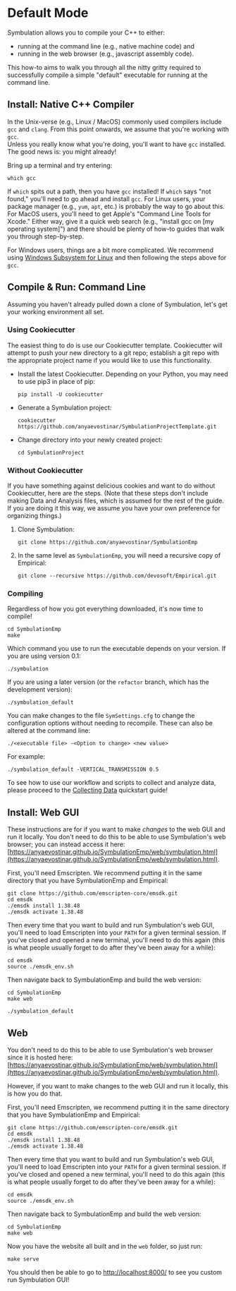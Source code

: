 # Default Mode

Symbulation allows you to compile your C++ to either:

* running at the command line (e.g., native machine code) and
* running in the web browser (e.g., javascript assembly code).

This how-to aims to walk you through all the nitty gritty required to
successfully compile a simple "default" executable for running at the command line.

## Install: Native C++ Compiler

In the Unix-verse (e.g., Linux / MacOS) commonly used compilers include `gcc` and `clang`. From this point onwards, we assume that you're working with `gcc`.  
Unless you really know what you're doing, you'll want to have `gcc` installed. The good news is: you might already!

Bring up a terminal and try entering:

```shell
which gcc
```

If `which` spits out a path, then you have `gcc` installed! If `which`
says "not found," you'll need to go ahead and install `gcc`. For
Linux users, your package manager (e.g., `yum`, `apt`, etc.) is probably
the way to go about this. For MacOS users, you'll need to get Apple's
"Command Line Tools for Xcode." Either way, give it a quick web search
(e.g., "install gcc on [my operating system]") and there should be
plenty of how-to guides that walk you through step-by-step.

For Windows users, things are a bit more complicated.
We recommend using [Windows Subsystem for Linux](https://docs.microsoft.com/en-us/windows/wsl/) and then following the steps above for `gcc`.

## Compile & Run: Command Line

Assuming you haven't already pulled down a clone of Symbulation, let's
get your working environment all set. 

### Using Cookiecutter
The easiest thing to do is use our Cookiecutter template. Cookiecutter will attempt to push your new directory to a git repo; establish a git repo with the appropriate project name if you would like to use this functionality. 

- Install the latest Cookiecutter. Depending on your Python, you may need to use pip3 in place of pip:

    ```shell
    pip install -U cookiecutter
    ```

- Generate a Symbulation project:
    ```shell
    cookiecutter https://github.com/anyaevostinar/SymbulationProjectTemplate.git
    ```

- Change directory into your newly created project:
    ```
    cd SymbulationProject
    ```

### Without Cookiecutter
If you have something against delicious cookies and want to do without Cookiecutter, here are the steps. (Note that these steps don't include making Data and Analysis files, which is assumed for the rest of the guide. If you are doing it this way, we assume you have your own preference for organizing things.)

1. Clone Symbulation:
    ```shell
    git clone https://github.com/anyaevostinar/SymbulationEmp
    ```

2. In the same level as `SymbulationEmp`, you will need a recursive copy of Empirical: 

    ```shell
    git clone --recursive https://github.com/devosoft/Empirical.git 
    ```

### Compiling

Regardless of how you got everything downloaded, it's now time to compile!

```shell
cd SymbulationEmp
make
```

Which command you use to run the executable depends on your version.
If you are using version 0.1:
```
./symbulation
```

If you are using a later version (or the `refactor` branch, which has the development version):
```shell
./symbulation_default
```

You can make changes to the file `SymSettings.cfg` to change the configuration options without needing to recompile.
These can also be altered at the command line:
```
./<executable file> -<Option to change> <new value>
```

For example:
```
./symbulation_default -VERTICAL_TRANSMISSION 0.5
```

To see how to use our workflow and scripts to collect and analyze data, please proceed to the [Collecting Data](https://symbulation.readthedocs.io/en/latest/QuickStartGuides/2-CollectingData.html) quickstart guide!

## Install: Web GUI

These instructions are for if you want to make *changes* to the web GUI and run it locally. You don't need to do this to be able to use Symbulation's web browser; you can instead access it here: [https://anyaevostinar.github.io/SymbulationEmp/web/symbulation.html](https://anyaevostinar.github.io/SymbulationEmp/web/symbulation.html).

First, you'll need Emscripten. 
We recommend putting it in the same directory that you have SymbulationEmp and Empirical:

```
git clone https://github.com/emscripten-core/emsdk.git
cd emsdk
./emsdk install 1.38.48
./emsdk activate 1.38.48
```

Then every time that you want to build and run Symbulation's web GUI, you'll need to load Emscripten into your `PATH` for a given terminal session. If you've closed and opened a new terminal, you'll need to do this again (this is what people usually forget to do after they've been away for a while):

```
cd emsdk
source ./emsdk_env.sh
```

Then navigate back to SymbulationEmp and build the web version:

```
cd SymbulationEmp
make web
```

```shell
./symbulation_default
```

## Web

You don't need to do this to be able to use Symbulation's web browser since it is hosted here: [https://anyaevostinar.github.io/SymbulationEmp/web/symbulation.html](https://anyaevostinar.github.io/SymbulationEmp/web/symbulation.html).

However, if you want to make changes to the web GUI and run it locally, this is how you do that.

First, you'll need Emscripten, we recommend putting it in the same directory that you have SymbulationEmp and Empirical:

```
git clone https://github.com/emscripten-core/emsdk.git
cd emsdk
./emsdk install 1.38.48
./emsdk activate 1.38.48
```

Then every time that you want to build and run Symbulation's web GUI, you'll need to load Emscripten into your `PATH` for a given terminal session. If you've closed and opened a new terminal, you'll need to do this again (this is what people usually forget to do after they've been away for a while):

```
cd emsdk
source ./emsdk_env.sh
```

Then navigate back to SymbulationEmp and build the web version:

```
cd SymbulationEmp
make web
```

Now you have the website all built and in the `web` folder, so just run:

```
make serve
```

You should then be able to go to [http://localhost:8000/](http://localhost:8000/) to see you custom run Symbulation GUI!